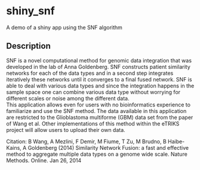 # shiny_snf
A demo of a shiny app using the SNF algorithm
## Description  
 SNF is a novel computational method for genomic data integration that was developed in the lab of Anna Goldenberg. SNF constructs patient similarity networks for each of the data types and in a second step integrates iteratively these networks until it converges to a final fused network. SNF is able to deal with various data types and since the integration happens in the sample space one can combine various data type without worrying for different scales or noise among the different data.   
 This application allows even for users with no bioinformatics experience to familiarize and use the SNF method. The data available in this application are restricted to the Glioblastoma multiforme (GBM) data set from the paper of Wang et al. Other implementations of this method within the eTRIKS project will allow users to upload their own data.  

Citation:
 B Wang, A Mezlini, F Demir, M Fiume, T Zu, M Brudno, B Haibe-Kains, A Goldenberg (2014) Similarity Network Fusion: a fast and effective method to aggregate multiple data types on a genome wide scale. Nature Methods. Online. Jan 26, 2014
 
